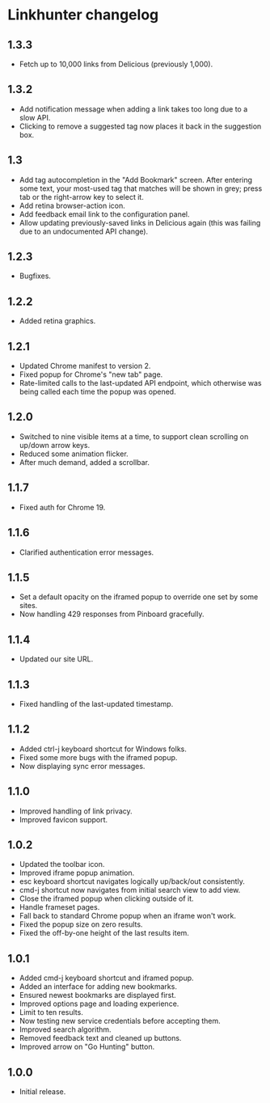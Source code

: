 # Linkhunter changelog

## 1.3.3

* Fetch up to 10,000 links from Delicious (previously 1,000).

## 1.3.2

* Add notification message when adding a link takes too long due to a slow API.
* Clicking to remove a suggested tag now places it back in the suggestion box.

## 1.3

* Add tag autocompletion in the "Add Bookmark" screen. After entering some
  text, your most-used tag that matches will be shown in grey; press tab or the
  right-arrow key to select it.
* Add retina browser-action icon.
* Add feedback email link to the configuration panel.
* Allow updating previously-saved links in Delicious again (this was failing
  due to an undocumented API change).

## 1.2.3

* Bugfixes.

## 1.2.2

* Added retina graphics.

## 1.2.1

* Updated Chrome manifest to version 2.
* Fixed popup for Chrome's "new tab" page.
* Rate-limited calls to the last-updated API endpoint, which otherwise was
  being called each time the popup was opened.

## 1.2.0

* Switched to nine visible items at a time, to support clean scrolling on
  up/down arrow keys.
* Reduced some animation flicker.
* After much demand, added a scrollbar.

## 1.1.7

* Fixed auth for Chrome 19.

## 1.1.6

* Clarified authentication error messages.

## 1.1.5

* Set a default opacity on the iframed popup to override one set by some sites.
* Now handling 429 responses from Pinboard gracefully.

## 1.1.4

* Updated our site URL.

## 1.1.3

* Fixed handling of the last-updated timestamp.

## 1.1.2

* Added ctrl-j keyboard shortcut for Windows folks.
* Fixed some more bugs with the iframed popup.
* Now displaying sync error messages.

## 1.1.0

* Improved handling of link privacy.
* Improved favicon support.

## 1.0.2

* Updated the toolbar icon.
* Improved iframe popup animation.
* esc keyboard shortcut navigates logically up/back/out consistently.
* cmd-j shortcut now navigates from initial search view to add view.
* Close the iframed popup when clicking outside of it.
* Handle frameset pages.
* Fall back to standard Chrome popup when an iframe won't work.
* Fixed the popup size on zero results.
* Fixed the off-by-one height of the last results item.

## 1.0.1

* Added cmd-j keyboard shortcut and iframed popup.
* Added an interface for adding new bookmarks.
* Ensured newest bookmarks are displayed first.
* Improved options page and loading experience.
* Limit to ten results.
* Now testing new service credentials before accepting them.
* Improved search algorithm.
* Removed feedback text and cleaned up buttons.
* Improved arrow on "Go Hunting" button.

## 1.0.0

* Initial release.
